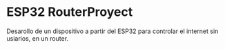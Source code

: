 # ESP32 RouterProyect

Desarollo de un dispositivo a partir del ESP32 para controlar el internet sin usiarios, en un router.    


